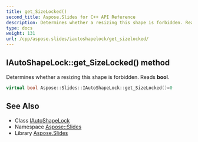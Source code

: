 ```yaml
---
title: get_SizeLocked()
second_title: Aspose.Slides for C++ API Reference
description: Determines whether a resizing this shape is forbidden. Reads bool.
type: docs
weight: 131
url: /cpp/aspose.slides/iautoshapelock/get_sizelocked/
---
```

## IAutoShapeLock::get_SizeLocked() method


Determines whether a resizing this shape is forbidden. Reads **bool**.

```cpp
virtual bool Aspose::Slides::IAutoShapeLock::get_SizeLocked()=0
```

## See Also

* Class [IAutoShapeLock](./)
* Namespace [Aspose::Slides](../)
* Library [Aspose.Slides](../../)